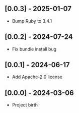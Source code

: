 ## [0.0.3] - 2025-01-07

- Bump Ruby to 3.4.1

## [0.0.2] - 2024-07-24

- Fix bundle install bug

## [0.0.1] - 2024-06-17

- Add Apache-2.0 license

## [0.0.0] - 2024-03-06

- Project birth

